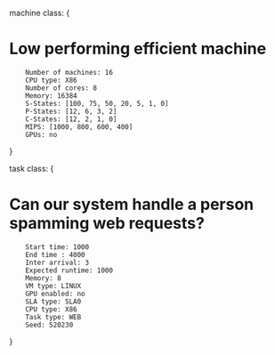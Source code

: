machine class:
{
# Low performing efficient machine
        Number of machines: 16
        CPU type: X86
        Number of cores: 8
        Memory: 16384
        S-States: [100, 75, 50, 20, 5, 1, 0]
        P-States: [12, 6, 3, 2]
        C-States: [12, 2, 1, 0]
        MIPS: [1000, 800, 600, 400]
        GPUs: no
}

task class:
{
# Can our system handle a person spamming web requests?
        Start time: 1000
        End time : 4000
        Inter arrival: 3
        Expected runtime: 1000
        Memory: 8
        VM type: LINUX
        GPU enabled: no
        SLA type: SLA0
        CPU type: X86
        Task type: WEB
        Seed: 520230
}
